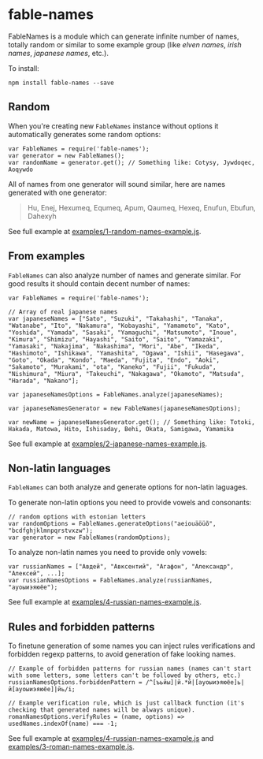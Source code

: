 # fable-names
FableNames is a module which can generate infinite number of names, totally random or similar to some example group (like *elven names*, *irish names*, *japanese names*, etc.).

To install:

    npm install fable-names --save

## Random
When you're creating new `FableNames` instance without options it automatically generates some random options: 

    var FableNames = require('fable-names');
    var generator = new FableNames();
    var randomName = generator.get(); // Something like: Cotysy, Jywdoqec, Aoqywdo

All of names from one generator will sound similar, here are names generated with one generator:
> Hu, Enej, Hexumeq, Equmeq, Apum, Qaumeq, Hexeq, Enufun, Ebufun, Dahexyh

See full example at [examples/1-random-names-example.js](https://github.com/anpur/fable-names/blob/master/examples/1-random-names-example.js).

## From examples
`FableNames` can also analyze number of names and generate similar. For good results it should contain decent number of names:

    var FableNames = require('fable-names');
    
    // Array of real japanese names
    var japaneseNames = ["Sato", "Suzuki", "Takahashi", "Tanaka", "Watanabe", "Ito", "Nakamura", "Kobayashi", "Yamamoto", "Kato", "Yoshida", "Yamada", "Sasaki", "Yamaguchi", "Matsumoto", "Inoue", "Kimura", "Shimizu", "Hayashi", "Saito", "Saito", "Yamazaki", "Yamasaki", "Nakajima", "Nakashima", "Mori", "Abe", "Ikeda", "Hashimoto", "Ishikawa", "Yamashita", "Ogawa", "Ishii", "Hasegawa", "Goto", "Okada", "Kondo", "Maeda", "Fujita", "Endo", "Aoki", "Sakamoto", "Murakami", "ota", "Kaneko", "Fujii", "Fukuda", "Nishimura", "Miura", "Takeuchi", "Nakagawa", "Okamoto", "Matsuda", "Harada", "Nakano"];
    
    var japaneseNamesOptions = FableNames.analyze(japaneseNames); 

    var japaneseNamesGenerator = new FableNames(japaneseNamesOptions);

    var newName = japaneseNamesGenerator.get(); // Something like: Totoki, Hakada, Matowa, Hito, Ishisaday, Behi, Okata, Samigawa, Yamamika

See full example at [examples/2-japanese-names-example.js](https://github.com/anpur/fable-names/blob/master/examples/2-japanese-names-example.js).

## Non-latin languages
`FableNames` can both analyze and generate options for non-latin laguages.

To generate non-latin options you need to provide vowels and consonants:

    // random options with estonian letters
    var randomOptions = FableNames.generateOptions("aeiouäöüõ", "bcdfghjklmnpqrstvxzw");
    var generator = new FableNames(randomOptions); 

To analyze non-latin names you need to provide only vowels:

    var russianNames = ["Авдей", "Авксентий", "Агафон", "Александр", "Алексей", ...];
    var russianNamesOptions = FableNames.analyze(russianNames, "ауоыиэяюёе");

See full example at [examples/4-russian-names-example.js](https://github.com/anpur/fable-names/blob/master/examples/4-russian-names-example.js).

## Rules and forbidden patterns
To finetune generation of some names you can inject rules verifications and forbidden regexp patterns, to avoid generation of fake looking names.

    // Example of forbidden patterns for russian names (names can't start with some letters, some letters can't be followed by others, etc.)
    russianNamesOptions.forbiddenPattern = /^[ъьйы]|й.*й|[ауоыиэяюёе]ь|й[ауоыиэяюёе]|йь/i;

    // Example verification rule, which is just callback function (it's checking that generated names will be always unique).
    romanNamesOptions.verifyRules = (name, options) => usedNames.indexOf(name) === -1;

See full example at [examples/4-russian-names-example.js](https://github.com/anpur/fable-names/blob/master/examples/4-russian-names-example.js) and [examples/3-roman-names-example.js](https://github.com/anpur/fable-names/blob/master/examples/3-roman-names-example.js).